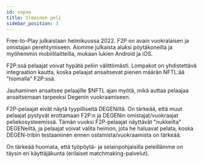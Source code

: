 ```yaml
---
id: vapaa
title: Ilmainen peli
sidebar_position: 3
---
```


Free-to-Play julkaistaan helmikuussa 2022. F2P on avain vuokralaisen ja omistajan perehtymiseen. Aiomme julkaista aluksi pöytäkoneilla ja myöhemmin mobiililaitteilla, mukaan lukien Android ja iOS.

F2P:ssä pelaajat voivat hypätä peliin välittömästi. Lompakot on yhdistettävä integraation kautta, koska pelaajat ansaitsevat pienen määrän NFTL:ää "hiomalla" F2P:ssä.

Jauhaminen ansaitsee pelaajille $NFTL ajan myötä, mikä auttaa pelaajaa ansaitsemaan tarpeeksi Degenin vuokraamiseen.

F2P-pelaajat eivät näytä tyypilliseltä DEGENiltä. On tärkeää, että muut pelaajat pystyvät erottamaan F2P:n ja DEGENin omistajat/vuokraajat peliekosysteemissä. Tämän vuoksi F2P-pelaajat näyttävät "nukkeilta" DEGENeiltä, ja pelaajat voivat valita heimon, jota he haluavat pelata, koska DEGEN-tribin testaaminen ennen ostamista/vuokraamista on tärkeää.

On tärkeää huomata, että työpöytä- ja selainpohjaisilla peleillämme on täysin eri käyttäjäkunta (erilaiset matchmaking-palvelut).
